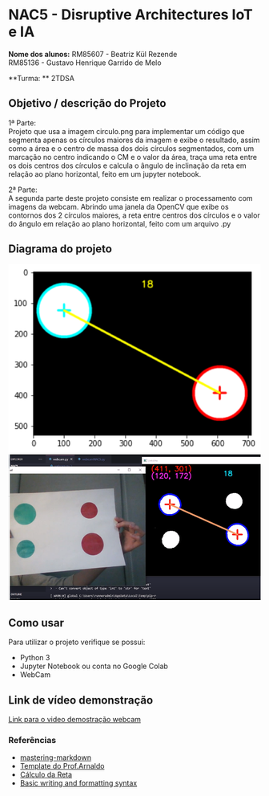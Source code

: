 # NAC5 - Disruptive Architectures IoT e IA

**Nome dos alunos:** 
RM85607 - Beatriz Kül Rezende <br>
RM85136 - Gustavo Henrique Garrido de Melo

**Turma: **
2TDSA


## Objetivo / descrição do Projeto

1ª Parte: <br>
Projeto que usa a imagem circulo.png para implementar um código que segmenta apenas os círculos maiores da imagem e exibe o resultado, assim como a área e o centro de massa dos dois círculos segmentados, com um marcação no centro indicando o CM e o valor da área, traça uma reta entre os dois centros dos círculos e calcula o ângulo de inclinação da reta em relação ao plano horizontal, feito em um jupyter notebook.

2ª Parte: <br>
A segunda parte deste projeto consiste em realizar o processamento com imagens da webcam. Abrindo uma janela da OpenCV que exibe os contornos dos 2 círculos maiores, a reta entre centros dos círculos e o valor do ângulo em relação ao plano horizontal, feito com um arquivo .py

## Diagrama do projeto


<img src="/imagem.png" width="550">
<img src="/imagem2.png" width="550">


## Como usar 

Para utilizar o projeto verifique se possui:

* Python 3
* Jupyter Notebook ou conta no Google Colab
* WebCam


## Link de vídeo demonstração


[Link para o video demostração webcam](https://drive.google.com/file/d/1HEZ6OOsfwcw8TIPDOiHkt1TMYiCaGe-a/view)


### Referências 

* [mastering-markdown](https://guides.github.com/features/mastering-markdown/)
* [Template do Prof.Arnaldo](https://github.com/arnaldojr/templatenac)
* [Cálculo da Reta](https://stackoverflow.com/questions/31735499/calculate-angle-clockwise-between-two-points)
* [Basic writing and formatting syntax](https://docs.github.com/en/github/writing-on-github/getting-started-with-writing-and-formatting-on-github/basic-writing-and-formatting-syntax)
